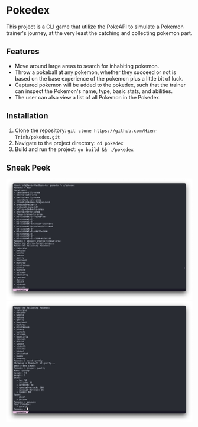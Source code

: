 # Pokedex

This project is a CLI game that utilize the PokeAPI to simulate a Pokemon trainer's journey, at the very least the catching and collecting pokemon part.

## Features

-   Move around large areas to search for inhabiting pokemon.
-   Throw a pokeball at any pokemon, whether they succeed or not is based on the base experience of the pokemon plus a little bit of luck.
-   Captured pokemon will be added to the pokedex, such that the trainer can inspect the Pokemon's name, type, basic stats, and abilities.
-   The user can also view a list of all Pokemon in the Pokedex.

## Installation

1. Clone the repository: `git clone https://github.com/Hien-Trinh/pokedex.git`
2. Navigate to the project directory: `cd pokedex`
3. Build and run the project: `go build && ./pokedex`


## Sneak Peek

![Sneak Peek 1](./public/sneak-peek-1.png)
![Sneak Peek 2](./public/sneak-peek-2.png)